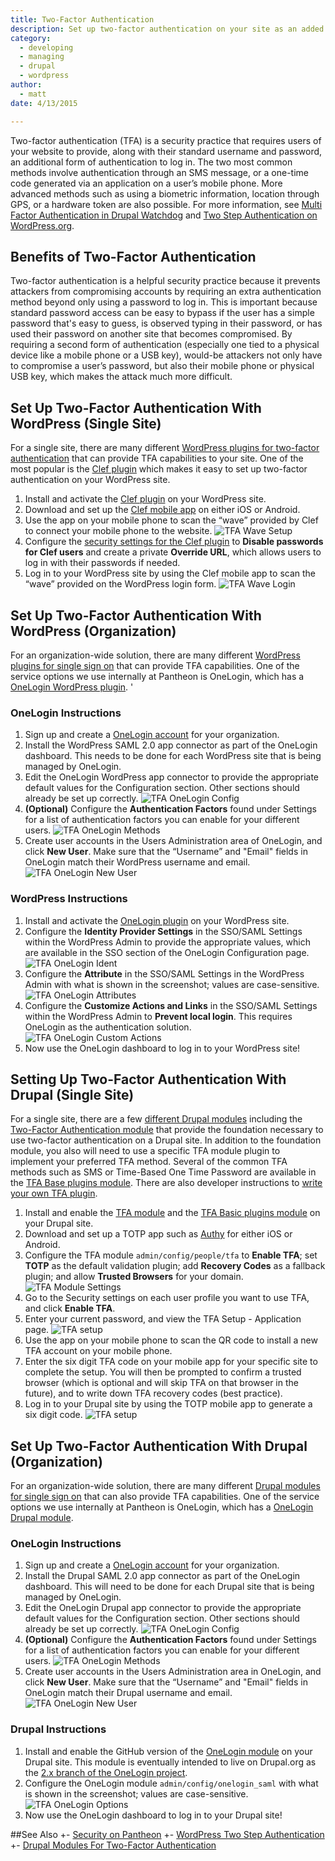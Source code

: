 ```yaml
---
title: Two-Factor Authentication
description: Set up two-factor authentication on your site as an added security measure.
category:
  - developing
  - managing
  - drupal
  - wordpress
author:
  - matt
date: 4/13/2015

---
```


Two-factor authentication (TFA) is a security practice that requires users of your website to provide, along with their standard username and password, an additional form of authentication to log in. The two most common methods involve authentication through an SMS message, or a one-time code generated via an application on a user’s mobile phone. More advanced methods such as using a biometric information, location through GPS, or a hardware token are also possible. For more information, see [Multi Factor Authentication in Drupal Watchdog](http://drupalwatchdog.com/volume-2/issue-2/multi-factor-authentication) and [Two Step Authentication on WordPress.org](http://codex.wordpress.org/Two_Step_Authentication).

## Benefits of Two-Factor Authentication

Two-factor authentication is a helpful security practice because it prevents attackers from compromising accounts by requiring an extra authentication method beyond only using a password to log in. This is important because standard password access can be easy to bypass if the user has a simple password that's easy to guess, is observed typing in their password, or has used their password on another site that becomes compromised. By requiring a second form of authentication (especially one tied to a physical device like a mobile phone or a USB key), would-be attackers not only have to compromise a user’s password, but also their mobile phone or physical USB key, which makes the attack much more difficult. 

## Set Up Two-Factor Authentication With WordPress (Single Site)

For a single site, there are many different [WordPress plugins for two-factor authentication](https://wordpress.org/plugins/tags/two-factor-authentication) that can provide TFA capabilities to your site. One of the most popular is the [Clef plugin](https://wordpress.org/plugins/wpclef/) which makes it easy to set up two-factor authentication on your WordPress site.

1. Install and activate the [Clef plugin](https://wordpress.org/plugins/wpclef/) on your WordPress site.
2. Download and set up the [Clef mobile app](https://getclef.com/apps/) on either iOS or Android.
3. Use the app on your mobile phone to scan the “wave” provided by Clef to connect your mobile phone to the website.
![TFA Wave Setup](../assets/images/tfa-wave-setup.png)
4. Configure the [security settings for the Clef plugin](http://support.getclef.com/article/60-recommended-password-settings-for-clef-wordpress-plugin) to **Disable passwords for Clef users** and create a private **Override URL**, which allows users to log in with their passwords if needed. 
5. Log in to your WordPress site by using the Clef mobile app to scan the “wave” provided on the WordPress login form.
![TFA Wave Login](../assets/images/tfa-wave-login.png)


## Set Up Two-Factor Authentication With WordPress (Organization)

For an organization-wide solution, there are many different [WordPress plugins for single sign on](https://wordpress.org/plugins/tags/single-sign-on) that can provide TFA capabilities. One of the service options we use internally at Pantheon is OneLogin, which has a [OneLogin WordPress plugin](https://wordpress.org/plugins/onelogin-saml-sso/). '

### OneLogin Instructions

1. Sign up and create a [OneLogin account](https://www.onelogin.com/) for your organization.
2. Install the WordPress SAML 2.0 app connector as part of the OneLogin dashboard. This needs to be done for each WordPress site that is being managed by OneLogin.
3. Edit the OneLogin WordPress app connector to provide the appropriate default values for the Configuration section. Other sections should already be set up correctly. 
![TFA OneLogin Config](../assets/images/tfa-wp-onelogin-config.png)
4. **(Optional)** Configure the **Authentication Factors** found under Settings for a list of authentication factors you can enable for your different users. 
![TFA OneLogin Methods](../assets/images/tfa-onelogin-tfa-methods.png)
5. Create user accounts in the Users Administration area of OneLogin, and click **New User**. Make sure that the “Username” and "Email" fields in OneLogin match their WordPress username and email.
![TFA OneLogin New User](../assets/images/tfa-onelogin-new-user.png)

### WordPress Instructions

1. Install and activate the [OneLogin plugin](https://wordpress.org/plugins/onelogin-saml-sso/) on your WordPress site.
2. Configure the **Identity Provider Settings** in the SSO/SAML Settings within the WordPress Admin to provide the appropriate values, which are available in the SSO section of the OneLogin Configuration page.
![TFA OneLogin Ident](../assets/images/tfa-wp-onelogin-ident.png)
3. Configure the **Attribute** in the SSO/SAML Settings in the WordPress Admin with what is shown in the screenshot; values are case-sensitive.
![TFA OneLogin Attributes](../assets/images/tfa-wp-onelogin-attribute.png)
4. Configure the **Customize Actions and Links** in the SSO/SAML Settings within the WordPress Admin to **Prevent local login**. This requires OneLogin as the authentication solution.
![TFA OneLogin Custom Actions](../assets/images/tfa-onelogin-custom-actions.png)
5. Now use the OneLogin dashboard to log in to your WordPress site! 

## Setting Up Two-Factor Authentication With Drupal (Single Site)

For a single site, there are a few [different Drupal modules](https://groups.drupal.org/node/235938) including the [Two-Factor Authentication module](https://www.drupal.org/project/tfa) that provide the foundation necessary to use two-factor authentication on a Drupal site. In addition to the foundation module, you also will need to use a specific TFA module plugin to implement your preferred TFA method. Several of the common TFA methods such as SMS or Time-Based One Time Password are available in the [TFA Base plugins module](https://www.drupal.org/project/tfa_basic). There are also developer instructions to [write your own TFA plugin](https://www.drupal.org/node/1663240#dev). 

1. Install and enable the [TFA module](https://www.drupal.org/project/tfa) and the [TFA Basic plugins module](https://www.drupal.org/project/tfa_basic) on your Drupal site.
2. Download and set up a TOTP app such as [Authy](https://www.authy.com/users) for either iOS or Android.
3. Configure the TFA module `admin/config/people/tfa` to **Enable TFA**; set **TOTP** as the default validation plugin; add **Recovery Codes** as a fallback plugin; and allow **Trusted Browsers** for your domain.
![TFA Module Settings](../assets/images/tfa-drupal-module-settings.png)
4. Go to the Security settings on each user profile you want to use TFA, and click **Enable TFA**.
5. Enter your current password, and view the TFA Setup - Application page.
![TFA setup](../assets/images/tfa-drupal-otp-setup.png)
6. Use the app on your mobile phone to scan the QR code to install a new TFA account on your mobile phone.
7. Enter the six digit TFA code on your mobile app for your specific site to complete the setup. You will then be prompted to confirm a trusted browser (which is optional and will skip TFA on that browser in the future), and to write down TFA recovery codes (best practice).
8. Log in to your Drupal site by using the TOTP mobile app to generate a six digit code.
![TFA setup](../assets/images/tfa-drupal-login.png)


## Set Up Two-Factor Authentication With Drupal (Organization)

For an organization-wide solution, there are many different [Drupal modules for single sign on](https://groups.drupal.org/node/182004) that can also provide TFA capabilities. One of the service options we use internally at Pantheon is OneLogin, which has a [OneLogin Drupal module](https://www.drupal.org/project/onelogin). 

### OneLogin Instructions

1. Sign up and create a [OneLogin account](https://www.onelogin.com/) for your organization.
2. Install the Drupal SAML 2.0 app connector as part of the OneLogin dashboard. This will need to be done for each Drupal site that is being managed by OneLogin.
3. Edit the OneLogin Drupal app connector to provide the appropriate default values for the Configuration section. Other sections should already be set up correctly. 
![TFA OneLogin Config](../assets/images/tfa-drupal-onelogin-config.png)
4. **(Optional)** Configure the **Authentication Factors** found under Settings for a list of authentication factors you can enable for your different users.
![TFA OneLogin Methods](../assets/images/tfa-onelogin-tfa-methods.png)
5. Create user accounts in the Users Administration area in OneLogin, and click **New User**. Make sure that the “Username” and "Email" fields in OneLogin match their Drupal username and email.
![TFA OneLogin New User](../assets/images/tfa-onelogin-new-user.png)

### Drupal Instructions

1. Install and enable the GitHub version of the [OneLogin module](https://github.com/onelogin/drupal-saml) on your Drupal site. This module is eventually intended to live on Drupal.org as the [2.x branch of the OneLogin project](https://www.drupal.org/project/onelogin).
2. Configure the OneLogin module `admin/config/onelogin_saml` with what is shown in the screenshot; values are case-sensitive.
![TFA OneLogin Options](../assets/images/tfa-drupal-onelogin-options.png)
3. Now use the OneLogin dashboard to log in to your Drupal site! 

##See Also
+- [Security on Pantheon](https://pantheon.io/security)
+- [WordPress Two Step Authentication](http://codex.wordpress.org/Two_Step_Authentication)
+- [Drupal Modules For Two-Factor Authentication](https://groups.drupal.org/node/235938)
